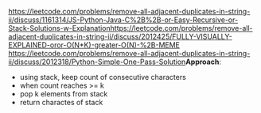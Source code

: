 https://leetcode.com/problems/remove-all-adjacent-duplicates-in-string-ii/discuss/1161314/JS-Python-Java-C%2B%2B-or-Easy-Recursive-or-Stack-Solutions-w-Explanation
​
https://leetcode.com/problems/remove-all-adjacent-duplicates-in-string-ii/discuss/2012425/FULLY-VISUALLY-EXPLAINED-oror-O(N*K)-greater-O(N)-%2B-MEME
​
https://leetcode.com/problems/remove-all-adjacent-duplicates-in-string-ii/discuss/2012318/Python-Simple-One-Pass-Solution
​
**Approach**:
- using stack, keep count of consecutive characters
- when count reaches >= k
- pop k elements from stack
- return charactes of stack
​
​
​
​